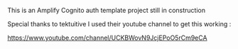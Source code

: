 This is an Amplify Cognito auth template project still in construction

Special thanks to tektuitive I used their youtube channel to get this working :

https://www.youtube.com/channel/UCKBWovN9JcjEPoO5rCm9eCA